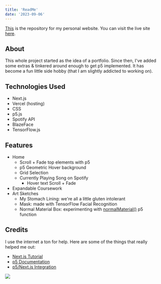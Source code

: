 ```yaml
---
title: 'ReadMe'
date: '2023-09-06'
---
```



[This](https://github.com/carolineeausema/carolines-app) is the repository for my personal website. You can visit the live site [here](https://carolineausema.vercel.app/).

## About

This whole project started as the idea of a portfolio. Since then, I've added some extras & tinkered around enough to get p5 implemented. It has become a fun little side hobby (that I am slightly addicted to working on).

## Technologies Used

- Next.js
- Vercel (hosting)
- CSS
- p5.js
- Spotify API
- BlazeFace
- TensorFlow.js

## Features

- Home
    - Scroll + Fade top elements with p5
    - p5 Geometric Hover background
    - Grid Selection
    - Currently Playing Song on Spotify
        - Hover text Scroll + Fade
- Expandable Coursework
- Art Sketches
    - My Stomach Lining: we're all a little gluten intolerant
    - Mask: made with TensorFlow Facial Recognition
    - Normal Material Box: experimenting with [normalMaterial()](https://p5js.org/reference/#/p5/normalMaterial) p5 function

## Credits

I use the internet a ton for help. Here are some of the things that really helped me out:
- [Next.js Tutorial](https://nextjs.org/learn/basics/create-nextjs-app)
- [p5 Documentation](https://p5js.org/)
- [p5/Next.js Integration](https://dev.to/christiankastner/integrating-p5-js-with-react-i0d)



![](https://github.com/carolineeausema/carolines-app/blob/163091b45cc56db8b1b5cb8eb61a1fef670a453a/public/images/readme.jpeg?raw=true)